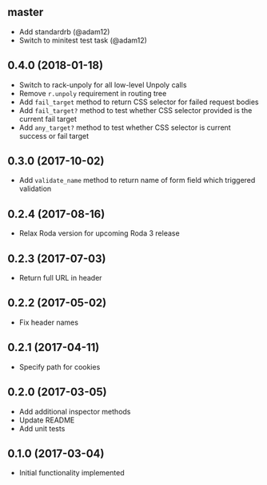 ## master

- Add standardrb (@adam12)
- Switch to minitest test task (@adam12)

## 0.4.0 (2018-01-18)
- Switch to rack-unpoly for all low-level Unpoly calls
- Remove `r.unpoly` requirement in routing tree
- Add `fail_target` method to return CSS selector for failed request bodies
- Add `fail_target?` method to test whether CSS selector provided is the current fail target
- Add `any_target?` method to test whether CSS selector is current success or fail target

## 0.3.0 (2017-10-02)
- Add `validate_name` method to return name of form field which triggered validation

## 0.2.4 (2017-08-16)
- Relax Roda version for upcoming Roda 3 release

## 0.2.3 (2017-07-03)
- Return full URL in header

## 0.2.2 (2017-05-02)
- Fix header names

## 0.2.1 (2017-04-11)
- Specify path for cookies

## 0.2.0 (2017-03-05)
- Add additional inspector methods
- Update README
- Add unit tests

## 0.1.0 (2017-03-04)
- Initial functionality implemented
